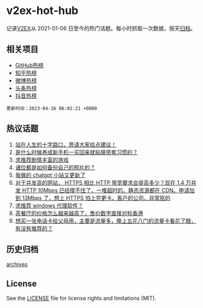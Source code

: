# v2ex-hot-hub

 记录[V2EX](https://www.v2ex.com/)从 2021-01-06 日至今的热门话题。每小时抓取一次数据，按天[归档](archives)。
 
 ## 相关项目

- [GitHub热榜](https://github.com/it985/github-hot-hub)
- [知乎热榜](https://github.com/it985/zhihu-hot-hub)
- [微博热榜](https://github.com/it985/weibo-hot-hub)
- [头条热榜](https://github.com/it985/toutiao-hot-hub)
- [抖音热榜](https://github.com/it985/douyin-hot-hub)


 `更新时间：2023-04-16 06:01:21 +0800`

## 热议话题

1. [站在人生的十字路口，恳请大家给点建议！](https://www.v2ex.com/t/932709)
1. [是什么时候养成新手机一买回来就贴膜带套习惯的？](https://www.v2ex.com/t/932721)
1. [求推荐剧情丰富的游戏](https://www.v2ex.com/t/932678)
1. [诸位都是如何备份自己的照片的？](https://www.v2ex.com/t/932724)
1. [我做的 chatgpt 小站又更新了](https://www.v2ex.com/t/932685)
1. [对于并发高的网站， HTTPS 相比 HTTP 带宽要求会提高多少？现在 1.4 万并发 HTTP 10Mbps 已经撑不住了，一堆超时的。静态资源都在 CDN。申请加到 13Mbps 了，想上 HTTPS 怕上完更卡。客户的公司，非常抠的](https://www.v2ex.com/t/932789)
1. [求推荐 windows 代理软件？](https://www.v2ex.com/t/932695)
1. [茶餐厅的价格怎么越来越高了，售价数字直接对标香港](https://www.v2ex.com/t/932735)
1. [想买一张电话卡给父母用，主要是流量多，晚上五花八门的流量卡看花了眼，有没有推荐的？](https://www.v2ex.com/t/932708)

## 历史归档

[archives](archives)

## License

See the [LICENSE](LICENSE) file for license rights and limitations (MIT).
